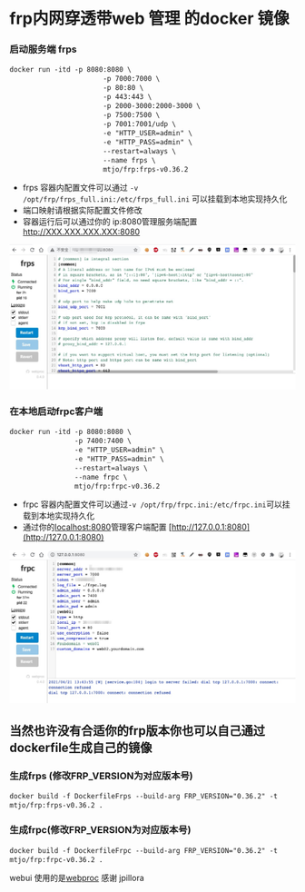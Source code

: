frp内网穿透带web 管理 的docker 镜像
===

### 启动服务端 frps

```
docker run -itd -p 8080:8080 \
                       -p 7000:7000 \
                       -p 80:80 \
                       -p 443:443 \
                       -p 2000-3000:2000-3000 \
                       -p 7500:7500 \
                       -p 7001:7001/udp \
                       -e "HTTP_USER=admin" \
                       -e "HTTP_PASS=admin" \
                       --restart=always \
                       --name frps \
                       mtjo/frp:frps-v0.36.2
```
* frps 容器内配置文件可以通过 `-v /opt/frp/frps_full.ini:/etc/frps_full.ini` 可以挂载到本地实现持久化 
* 端口映射请根据实际配置文件修改
* 容器运行后可以通过你的 ip:8080管理服务端配置 http://XXX.XXX.XXX.XXX:8080

![frps](https://github.com/mtjo/webfrp/raw/master/images/frps.png)

### 在本地启动frpc客户端

```
docker run -itd -p 8080:8080 \
			    -p 7400:7400 \
			    -e "HTTP_USER=admin" \
			    -e "HTTP_PASS=admin" \
			    --restart=always \ 
			    --name frpc \
			    mtjo/frp:frpc-v0.36.2
```

* frpc 容器内配置文件可以通过` -v /opt/frp/frpc.ini:/etc/frpc.ini `可以挂载到本地实现持久化
* 通过你的[localhost:8080](localhost:8080)管理客户端配置 [http://127.0.0.1:8080](http://127.0.0.1:8080)

![frpc](https://github.com/mtjo/webfrp/raw/master/images/frpc.png)


## 当然也许没有合适你的frp版本你也可以自己通过dockerfile生成自己的镜像

### 生成frps (修改FRP_VERSION为对应版本号)
```
docker build -f DockerfileFrps --build-arg FRP_VERSION="0.36.2" -t mtjo/frp:frps-v0.36.2 .
```

### 生成frpc(修改FRP_VERSION为对应版本号)
```
docker build -f DockerfileFrpc --build-arg FRP_VERSION="0.36.2" -t mtjo/frp:frpc-v0.36.2 .
```

webui 使用的是[webproc](https://github.com/jpillora/webproc) 感谢 jpillora
